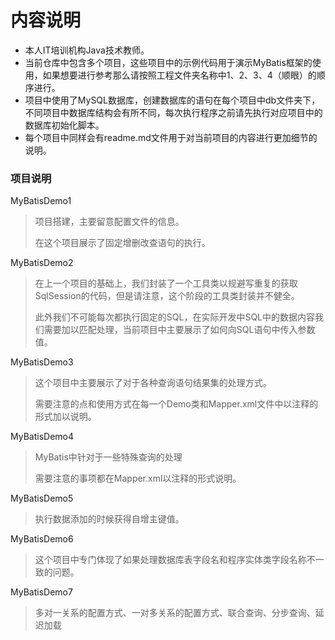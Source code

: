 # 内容说明

- 本人IT培训机构Java技术教师。
- 当前仓库中包含多个项目，这些项目中的示例代码用于演示MyBatis框架的使用，如果想要进行参考那么请按照工程文件夹名称中1、2、3、4（顺眼）的顺序进行。
- 项目中使用了MySQL数据库，创建数据库的语句在每个项目中db文件夹下，不同项目中数据库结构会有所不同，每次执行程序之前请先执行对应项目中的数据库初始化脚本。
- 每个项目中同样会有readme.md文件用于对当前项目的内容进行更加细节的说明。

### 项目说明

MyBatisDemo1

> 项目搭建，主要留意配置文件的信息。
>
> 在这个项目展示了固定增删改查语句的执行。

MyBatisDemo2

> 在上一个项目的基础上，我们封装了一个工具类以规避写重复的获取SqlSession的代码，但是请注意，这个阶段的工具类封装并不健全。
>
> 此外我们不可能每次都执行固定的SQL，在实际开发中SQL中的数据内容我们需要加以匹配处理，当前项目中主要展示了如何向SQL语句中传入参数值。

MyBatisDemo3

> 这个项目中主要展示了对于各种查询语句结果集的处理方式。
>
> 需要注意的点和使用方式在每一个Demo类和Mapper.xml文件中以注释的形式加以说明。

MyBatisDemo4

> MyBatis中针对于一些特殊查询的处理
>
> 需要注意的事项都在Mapper.xml以注释的形式说明。

MyBatisDemo5

> 执行数据添加的时候获得自增主键值。

MyBatisDemo6

> 这个项目中专门体现了如果处理数据库表字段名和程序实体类字段名称不一致的问题。

MyBatisDemo7

> 多对一关系的配置方式、一对多关系的配置方式、联合查询、分步查询、延迟加载